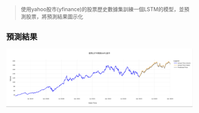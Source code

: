 >使用yahoo股市(yfinance)的股票歷史數據集訓練一個LSTM的模型，並預測股票，將預測結果圖示化
## 預測結果
![image](https://github.com/ives-cream/Stock-Forecast/blob/553929efefe26ad530ab20797783007451e40017/%E8%82%A1%E7%A5%A8%E9%A0%90%E6%B8%AC%E7%B5%90%E6%9E%9C.png)
